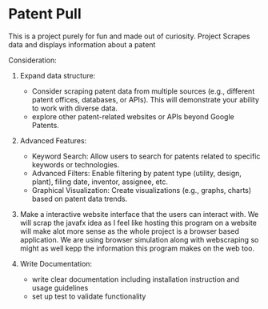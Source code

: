 # Patent Pull
This is a project purely for fun and made out of curiosity.
Project Scrapes data and displays information about a patent

Consideration:
1. Expand data structure:
    - Consider scraping patent data from multiple sources (e.g., different patent offices, databases, or APIs). This will demonstrate your ability to work with diverse data.
    - explore other patent-related websites or APIs beyond Google Patents.

2. Advanced Features:
    - Keyword Search: Allow users to search for patents related to specific keywords or technologies.
    - Advanced Filters: Enable filtering by patent type (utility, design, plant), filing date, inventor, assignee, etc.
    - Graphical Visualization: Create visualizations (e.g., graphs, charts) based on patent data trends.

3. Make a interactive website interface that the users can interact with. We will scrap the javafx idea as I feel like hosting this program on a website
    will make alot more sense as the whole project is a browser based application. We are using browser simulation along with webscraping so might as well kepp the 
    information this program makes on the web too.
    
4. Write Documentation:
    - write clear documentation including installation instruction and usage guidelines
    - set up test to validate functionality